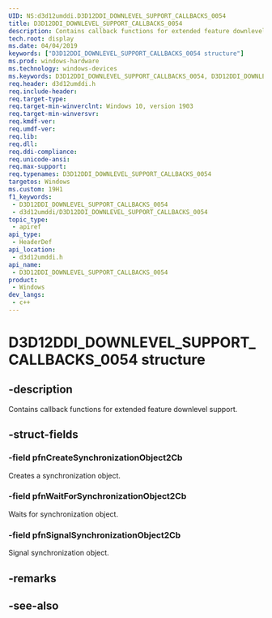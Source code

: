 ```yaml
---
UID: NS:d3d12umddi.D3D12DDI_DOWNLEVEL_SUPPORT_CALLBACKS_0054
title: D3D12DDI_DOWNLEVEL_SUPPORT_CALLBACKS_0054
description: Contains callback functions for extended feature downlevel support.
tech.root: display
ms.date: 04/04/2019
keywords: ["D3D12DDI_DOWNLEVEL_SUPPORT_CALLBACKS_0054 structure"]
ms.prod: windows-hardware
ms.technology: windows-devices
ms.keywords: D3D12DDI_DOWNLEVEL_SUPPORT_CALLBACKS_0054, D3D12DDI_DOWNLEVEL_SUPPORT_CALLBACKS_0054,
req.header: d3d12umddi.h
req.include-header: 
req.target-type: 
req.target-min-winverclnt: Windows 10, version 1903
req.target-min-winversvr: 
req.kmdf-ver: 
req.umdf-ver: 
req.lib: 
req.dll: 
req.ddi-compliance: 
req.unicode-ansi: 
req.max-support: 
req.typenames: D3D12DDI_DOWNLEVEL_SUPPORT_CALLBACKS_0054
targetos: Windows
ms.custom: 19H1
f1_keywords:
 - D3D12DDI_DOWNLEVEL_SUPPORT_CALLBACKS_0054
 - d3d12umddi/D3D12DDI_DOWNLEVEL_SUPPORT_CALLBACKS_0054
topic_type:
 - apiref
api_type:
 - HeaderDef
api_location:
 - d3d12umddi.h
api_name:
 - D3D12DDI_DOWNLEVEL_SUPPORT_CALLBACKS_0054
product:
 - Windows
dev_langs:
 - c++
---
```


# D3D12DDI_DOWNLEVEL_SUPPORT_CALLBACKS_0054 structure


## -description

Contains callback functions for extended feature downlevel support.

## -struct-fields

### -field pfnCreateSynchronizationObject2Cb

Creates a synchronization object.

### -field pfnWaitForSynchronizationObject2Cb

Waits for synchronization object.

### -field pfnSignalSynchronizationObject2Cb

Signal synchronization object.

## -remarks

## -see-also

